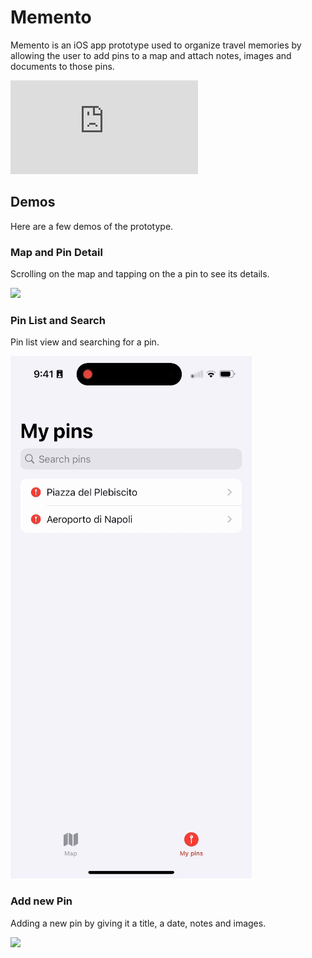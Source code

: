 # Memento
Memento is an iOS app prototype used to organize travel memories by allowing the user to add pins to a map and attach notes, images and documents to those pins.

![](https://github.com/fabiofranzese/Memento/blob/main/poster.pdf)

## Demos

Here are a few demos of the prototype.

### Map and Pin Detail
Scrolling on the map and tapping on the a pin to see its details.

![](https://github.com/fabiofranzese/Memento/blob/main/demos/demo_map.gif)

### Pin List and Search
Pin list view and searching for a pin.

![](https://github.com/fabiofranzese/Memento/blob/main/demos/demo_search.gif)

### Add new Pin
Adding a new pin by giving it a title, a date, notes and images.

![](https://github.com/fabiofranzese/Memento/blob/main/demos/demo_add.gif)
